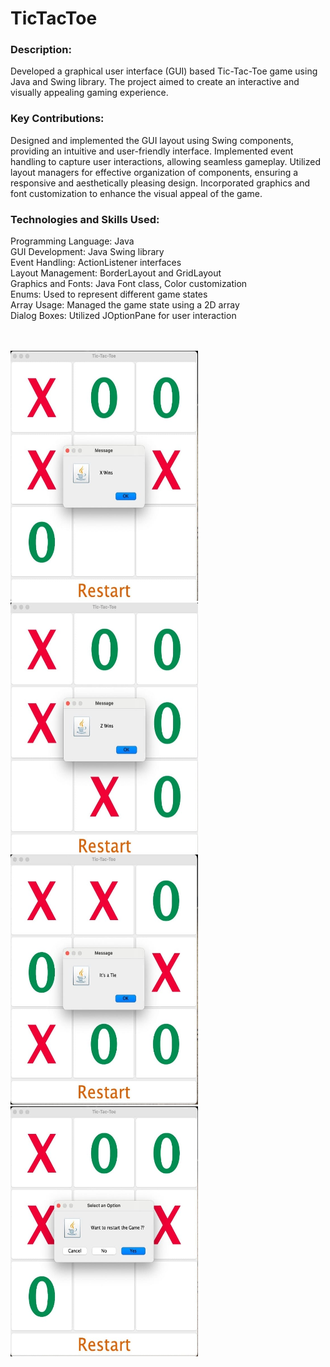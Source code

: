 # TicTacToe

<h3>Description:</h3>
Developed a graphical user interface (GUI) based Tic-Tac-Toe game using Java and Swing library. The project aimed to create an interactive and visually appealing gaming experience.

<h3>Key Contributions:</h3>
Designed and implemented the GUI layout using Swing components, providing an intuitive and user-friendly interface.
Implemented event handling to capture user interactions, allowing seamless gameplay.
Utilized layout managers for effective organization of components, ensuring a responsive and aesthetically pleasing design.
Incorporated graphics and font customization to enhance the visual appeal of the game.


<h3>Technologies and Skills Used:</h3>
Programming Language: Java <br>
GUI Development: Java Swing library<br>
Event Handling: ActionListener interfaces<br>
Layout Management: BorderLayout and GridLayout<br>
Graphics and Fonts: Java Font class, Color customization<br>
Enums: Used to represent different game states<br>
Array Usage: Managed the game state using a 2D array<br>
Dialog Boxes: Utilized JOptionPane for user interaction<br>

<br><br>
<img class="" src="img/XWins.jpeg" width="300" height="400" />
<img class="" src="img/ZWins.jpeg" width="300" height="400" />
<img class="" src="img/Tie.jpeg" width="300" height="400" />
<img class="" src="img/Restart.jpeg" width="300" height="400" />
